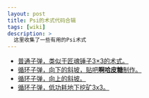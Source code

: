 ```yaml
---
layout: post
title: Psi的术式代码合辑
tags: [wiki]
description: >
  这里收集了一些有用的Psi术式
---
```

* [普通子弹，类似于匠魂锤子3×3的术式。](http://paste.ubuntu.com/23924258/)
* [循环子弹，向下的斜坡，贴吧**啊哈皮糖**制作。](http://paste.ubuntu.com/23924265/)
* [循环子弹，向上的斜坡。](http://paste.ubuntu.com/23924274/)
* [循环子弹，低功耗地下挖矿3x3。](http://paste.ubuntu.com/23924278/)

